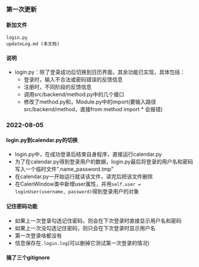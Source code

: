 ### 第一次更新

#### 新加文件

```
login.py
updateLog.md (本文档)
```

#### 说明

- login.py：除了登录成功后切换到日历界面，其余功能已实现，具体包括：
  - 登录时，输入不合法或密码错误的反馈信息
  - 注册时，不同阶段的反馈信息
  - 调用src/backend/method.py中的几个接口
  - 修改了method.py和，Module.py中的import(要输入路径src/backend/method，直接from method import * 会报错)

### 2022-08-05

#### login.py到calendar.py的切换

- login.py中，在成功登录后结束自身程序，直接运行calendar.py
- 为了在calendar.py得到登录用户的数据，login.py最后将登录的用户名和密码写入一个临时文件".name_password.tmp"
- 在calendar.py一开始运行就读该文件，读完后把该文件删除
- 在CalenWindow类中新增user属性，并用```self.user = loginUser(username, password)```得到登录用户的对象

#### 记住密码功能

- 如果上一次登录勾选记住密码，则会在下次登录时直接显示用户名和密码
- 如果上一次没勾选记住密码，则只会在下次登录时显示用户名
- 第一次登录啥都没有
- 信息保存在```.login.log```(可以删掉它测试第一次登录的情况)

#### 搞了三个gitignore


